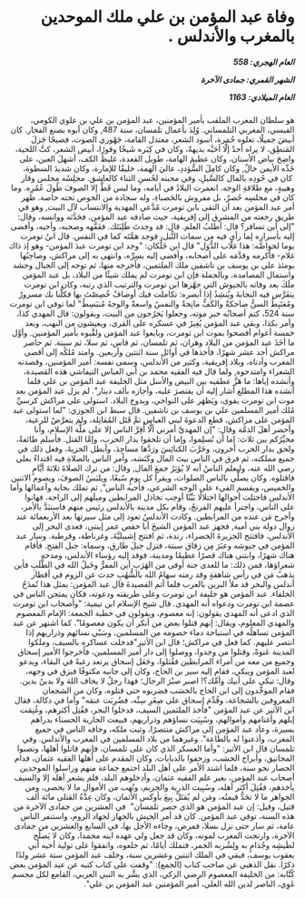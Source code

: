 <h1 dir="rtl">وفاة عبد المؤمن بن علي ملك الموحدين بالمغرب والأندلس .</h1>

<h5 dir="rtl">العام الهجري:  558

الشهر القمري: جمادى الآخرة

العام الميلادي: 1163</h5>

<p dir="rtl">هو سلطان المغرب الملقب بأمير المؤمنين، عبد المؤمن بن علي بن علوي الكومي، القيسي، المغربي التلمساني. وُلِدَ بأعمال تلمسان، سنة 487, وكان أبوه يصنع الفخار. كان أبيضَ جميلًا، تعلوه حُمرة، أسود الشعر، معتدل القامة، جَهْوري الصوت، فصيحًا جَزلَ المَنطِق، لا يراه أحدٌ إلَّا أحَبَّه بديهةً، وكان في كِبَره شَيخًا وقورًا، أبيض الشعر، كثَّ اللحية، واضِحَ بياض الأسنان، وكان عظيمَ الهامة، طويل القعدة، غليظَ الكف، أشهلَ العين، على خَدِّه الأيمن خالٌ, وكان كامِلَ السُّؤددِ، عاليَ الهمة، خليقًا للإمارة، وكان شديدَ السطوة،  كان في جُودِه بالمال كالسَّيلِ، وفي محبته لحُسنِ الثناء كالعاشق. مجلِسُه مجلس وقار وهيبةٍ، مع طلاقةِ الوجه. انعمرت البلادُ في أيامه، وما لبس قَطُّ إلا الصوفَ طُولَ عُمُرِه. وما كان في مجلسِه حُصرٌ، بل مفروش بالحَصباءِ، وله سجادة من الخوص تحته خاصة. ظهر أمر عبد المؤمن بعد أن التقى بابن تومرت مُدَّعي المهدية والانتساب لآل البيت, وهو في طريق رجعته من المشرق إلى إفريقية، حيث صادفه عبد المؤمن، فحَدَّثه ووانسه، وقال: "إلى أين تسافر؟ قال: أطلبُ العلم. قال: قد وجدتَ طَلِبَتَك. ففَقَّهه وصحبه، وأحبه، وأفضى إليه بأسرارِه لِما رأى فيه من سمات النُّبل، فوجد همَّتَه كما في النفس. قال ابنُ تومرت يوما لخواصِّه: هذا غلَّاب الدُّوَل" قال ابن خَلِّكان: "وجد ابن تومرت عبدَ المؤمن- وهو إذ ذاك غلام- فأكرمه وقدَّمَه على أصحابه، وأفضى إليه بسِرِّه، وانتهى به إلى مراكش، وصاحِبُها يومئذ علي بن يوسف بن تاشفين ملك الملثمين، فأخرجه منها، ثم توجه إلى الجبال وحشد واستمال المصامدة، وبالجملة فإن ابن تومرت لم يملك شيئًا من البلاد، بل عبد المؤمن ملَكَ بعد وفاته بالجيوش التي جهَّزها ابن تومرت والترتيب الذي رتبه، وكان ابن تومرت يتفَرَّس فيه النجابةَ ويُنشِدُ إذا أبصره:
تكاملت فيك أوصافٌ خُصِصْتَ بها 
فكلُّنا بك مسرورٌ ومُغتَبِطُ
السنُّ ضاحكةٌ والكَفُّ مانِحةٌ 
والنفسُ واسعةٌ والوجهُ مُنبَسِطُ" 
لما توفي ابن تومرت سنة 524، كتم أصحابُه خبر موته، وجعلوا يَخرُجون من البيت، ويقولون: قال المهدي كذا، وأمر بكذا، وبقي عبد المؤمن يُغِيرُ في عسكره على القرى، ويعيشون من النهب، وبعد خمسة أعوام أفصحوا بموت ابن تومرت، وبايعوا عبد المؤمن ولقَّبوه بأمير المؤمنين. وأوَّل ما أخَذَ عبد المؤمن من البلاد وهران، ثم تلمسان، ثم فاس، ثم سلا، ثم سبتة. ثم حاصر مراكش أحد عشر شهرًا، فأخذها في أوائل سنة اثنتين وأربعين. وامتد مُلكُه إلى أقصى المغرب وأدناه، وبلاد إفريقية، وكثير من الأندلس، وسمى نفسه: أمير المؤمنين، وقصدته الشعراء وامتدحوه, ولما قال فيه الفقيه محمد بن أبي العباس التيفاشي هذه القصيدة، وأنشده إياها:
ما هَزَّ عطفيه بين البيض والأسل 
مثل الخليفة عبد المؤمن بن علي
فلما أنشده هذا المطلع أشار إليه أن يقتصرَ عليه، وأجازه بألف دينار". لم يزل عبد المؤمن بعد موت ابن تومرت يقوى، ويَظهَر على النواحي، ويدوخ البلاد. استولى على مراكش كرسيِّ مُلك أمير المسلمين علي بن يوسف بن تاشفين. قال سبط ابن الجوزي: "لما استولى عبد المؤمن على مراكش، قطع الدعوةَ لبني العباس ثمَّ قَتَل المُقاتِلة، ولم يتعرَّضْ للرعية، وأحضر أهلَ الذمَّة وقال: "إن المهديَّ أمرني ألَّا أُقِرَّ الناس إلا على ملَّة الإسلام، وأنا مخيِّرُكم بين ثلاث: إما أن تُسلِموا، وإما أن تلحقوا بدار الحرب، وإمَّا القتل. فأسلم طائفةٌ، ولحق بدار الحرب آخرون، وخَرَّبَ الكنائِسَ ورَدَّها مساجِدَ، وأبطل الجزيةَ، وفعل ذلك في جميع مملكته، ثم فرق في الناس بيتَ المال وكَنَسَه، وأمر الناس بالصلاةِ فيه اقتداءً بعلي رضي الله عنه، وليعلم الناسُ أنه لا يُؤثِرُ جمعَ المال, وقال: من ترك الصلاةَ ثلاثةَ أيَّامٍ فاقتلوه. وكان يصلِّي بالناس الصلوات، ويقرأ كل يومٍ سُبعًا، ويلبَسُ الصوفَ، ويصوم الاثنين والخميس، ويقسم الفيء على الوجه الشرعي، فأحبه الناس", ثم تملك بجاية وأعمالها 
وأما الأندلس فاختلت أحوالها اختلالًا بَيِّنًا أوجب تخاذل المرابطين وميلَهم إلى الراحة، فهانوا على الناس، واجترأ عليهم الفرنجُ، وقام بكل مدينة بالأندلس رئيس منهم فاستبَدَّ بالأمر، وأخرج مَن عنده من المرابطين. وكادت الأندلسُ تعود إلى مثل سيرتها بعد الأربعمائة عند زوال دولة بني أمية, فجهز عبد المؤمن الشيخَ أبا حفص عمر إينتي، فعدى البحر إلى الأندلس، فافتتح الجزيرةَ الخضراء، رندة، ثم افتتح إشبيليَّةَ، وغرناطة، وقرطبة. وسار عبد المؤمن في جيوشه وعبَرَ مِن زقاق سبتة، فنزل جبلَ طارق، وسماه: جبل الفتح. فأقام هناك شهرًا، وابتنى هناك قصرًا عظيمًا ومدينة، فوفد إليه رؤساء الأندلس، ومدحه شعراؤها، فمن ذلك:
ما للعدى جنة أوفى من الهَرَبِ 
أين المفرُّ وخَيلُ الله في الطَّلَبِ
فأين يذهبُ مَن في رأس شاهقةٍ 
وقد رمته سهامُ الله بالشُّهُبِ
حدث عن الروم في أقطار أندلس 
والبحر قد ملأ البرين بالعرب
فلما أتم القصيدةَ قال عبد المؤمن: بمثل هذا تُمدَحُ الخلفاء. عبد المؤمن هو خليفة ابن تومرت وعلى طريقته ودعوته، فكان يمتحن الناس في عصمة ابن تومرت ودعواه أنه المهدي. قال شيخ الإسلام ابن تيمية: "وأصحاب ابن تومرت الذي ادعى أنه المهدي يقولون: إنه معصوم، ويقولون في خطبة الجمعة: الإمام المعصوم والمهدي المعلوم، ويقال: إنهم قتلوا بعض من أنكر أن يكون معصومًا". كما اشتهر عن عبد المؤمن تساهلُه في استباحة دماء خصومه من المسلمين، وسَبْي نسائهم وذراريهم إذا انتصر عليهم. كما فعل في مراكش؛ قال ابن الأثير"فدخلت عساكره بالسيف، وملكوا المدينة عَنوةً، وقتلوا من وجدوا، ووصلوا إلى دار أمير المسلمين، فأخرجوا الأمير إسحاق وجميع من معه من أمراء المرابطين فقُتلوا، وجَعَل إسحاق يرتعد رغبةً في البقاء، ويدعو لعبد المؤمن ويبكي، فقام إليه سير بن الحاج، وكان إلى جانبه مكتوفًا فبزق في وجهه، وقال: تبكي على أبيك وأمِّك؟! اصبر صبْرَ الرجال؛ فهذا رجلٌ لا يخاف اللهَ ولا يدينُ بدين. فقام الموحِّدون إلى ابن الحاج بالخشب فضربوه حتى قتلوه، وكان من الشجعان المعروفين بالشجاعة، وقُدِّمَ إسحاق على صِغَرِ سِنِّه، فضُرِبَت عنقه" وأما في دكالة، فقال ابن الأثير عن عبد المؤمن "فأخذ الملثمين السيف، فدخلوا البحر، فقُتِل أكثرهم، وغُنِمَت إبلهم وأغنامهم وأموالهم، وسُبِيَت نساؤهم وذراريهم، فبيعت الجارية الحسناء بدراهم يسيرة، وعاد عبد المؤمن إلى مراكش منتصرًا، وثبت ملكه، وخافه الناس في جميع المغرب، وأذعنوا له بالطاعة". وغيرهما من بلاد المسلمين في المغرب والأندلس. وفي تلمسان قال ابن الأثير: "وأما العسكر الذي كان على تلمسان، فإنهم قاتلوا أهلها، ونصبوا المجانيق، وأبراج الخشب، وزحفوا بالدبابات، وكان المقدم على أهلها الفقيه عثمان، فدام الحصار نحو سنة، فلما اشتد الأمر على أهل البلد اجتمع جماعة منهم وراسلوا الموحدين أصحاب عبد المؤمن، بغير علم الفقيه عثمان، وأدخلوهم البلد، فلم يشعر أهله إلا والسيف يأخذهم، فقُتِلَ أكثر أهله، وسُبِيت الذرية والحريم، ونُهب من الأموال ما لا يحصى، ومن الجواهر ما لا تحَدُّ قيمتُه، ومَن لم يُقتَلْ بِيعَ بأوكس الأثمان، وكان عِدَّةُ القتلى مائة ألف قتيل، وقيل: إن عبد المؤمن هو الذي حصر تلمسان"  في العشرين من جمادى الآخرة من هذه السنة، توفي عبد المؤمن. كان قد أمر الجيش بالجهاز لجهاد الروم، واستنفر الناس عامة، ثم سار حتى نزل بسلا، فمرض، وجاءه الأجل بها، في السابع والعشرين من جمادى الآخرة، وارتجت المغرب لموته، وكان قد جعل ولي عهده ابنه محمدا، وكان لا يَصلُح لطَيشِه وجُذامٍ به ولِشُربه الخمر، فتملك أيامًا، ثم خلعوه، واتفقوا على تولية أخيه أبي يعقوب يوسف، فبقي في الملك اثنتين وعشرين سنة، وخلف عبد المؤمن ستة عشر ولدًا ذكرًا. نقل الذهبي عن صاحب كتاب (الجمع): "وقفت على كتاب كتبه عن عبد المؤمن بعض كُتَّابه: من الخليفة المعصوم الرضي الزكي، الذي بشَّر به النبي العربي، القامع لكل مجسم غَوِي، الناصر لدين الله العلي، أمير المؤمنين عبد المؤمن بن علي".</p></br>
